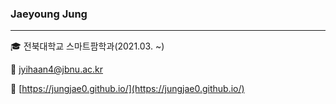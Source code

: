 
### Jaeyoung Jung

---

🎓 전북대학교 스마트팜학과(2021.03. ~)

📨 [jyihaan4@jbnu.ac.kr](jyihaan4@jbnu.ac.kr)

📝 [https://jungjae0.github.io/](https://jungjae0.github.io/)

